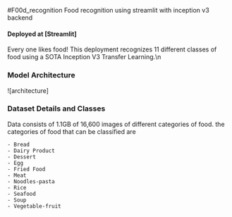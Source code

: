  #F00d_recognition
 Food recognition using streamlit with inception v3 backend
#### Deployed at [Streamlit]
Every one likes food! This deployment recognizes 11 different classes of food using a SOTA Inception V3 Transfer Learning.\n
### Model Architecture

![architecture]
### Dataset Details and Classes
Data consists of 1.1GB of 16,600 images of different categories of food.
the categories of food that can be classified are 

    - Bread
    - Dairy Product
    - Dessert
    - Egg
    - Fried Food
    - Meat
    - Noodles-pasta
    - Rice
    - Seafood
    - Soup
    - Vegetable-fruit
